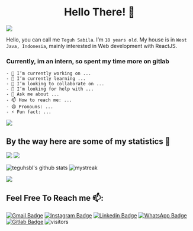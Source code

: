 <h1 align="center"> Hello There! 👋</h1>

<img src="https://user-images.githubusercontent.com/73097560/115834477-dbab4500-a447-11eb-908a-139a6edaec5c.gif">

<!--BIO--> 

Hello, you can call me `Teguh Sabila`. I’m `18 years old`. My house is in `West Java, Indonesia`, mainly interested in Web development with ReactJS.

### Currently, im an intern, so spent my time more on gitlab

``` 
- 🔭 I’m currently working on ...
- 🌱 I’m currently learning ...
- 👯 I’m looking to collaborate on ...
- 🤔 I’m looking for help with ...
- 💬 Ask me about ...
- 📫 How to reach me: ...
- 😄 Pronouns: ...
- ⚡ Fun fact: ...
```

<img src="https://user-images.githubusercontent.com/73097560/115834477-dbab4500-a447-11eb-908a-139a6edaec5c.gif">

## By the way here are some of my statistics 🚀 

![](https://github-profile-summary-cards.vercel.app/api/cards/repos-per-language?username=teguhsbl&theme=github_dark) ![](https://github-profile-summary-cards.vercel.app/api/cards/most-commit-language?username=teguhsbl&theme=github_dark) 

![teguhsbl's github stats](https://github-readme-stats.vercel.app/api?username=teguhsbl&show_icons=true&theme=github_dark) <img src="https://github-readme-streak-stats.herokuapp.com/?user=teguhsbl&theme=tokyonight_duo" alt="mystreak"/> 

<img src="https://user-images.githubusercontent.com/73097560/115834477-dbab4500-a447-11eb-908a-139a6edaec5c.gif">

## Feel Free To Reach me 📫: 

[![Gmail Badge](https://img.shields.io/badge/-teguhsabila4@gmail.com-blue?style=flat-roundedrectangle&logo=Gmail&logoColor=white&link=mailto:teguhsabila4@gmail.com)](mailto:teguhsabila4@gmail.com) 
[![Instagram Badge](https://img.shields.io/badge/-teguhs11_-E4405F?style=flat-roundedrectangle&logo=instagram&logoColor=white&link=https://www.instagram.com/teguhs11_/)](https://www.instagram.com/teguhs11_/) 
[![Linkedin Badge](https://img.shields.io/badge/-teguhsabila-blue?style=flat-roundedrectangle&logo=Linkedin&logoColor=white&link=https://www.linkedin.com/in/teguh-sabila-563430218)](https://www.linkedin.com/in/teguh-sabila-563430218) 
[![WhatsApp Badge](https://img.shields.io/badge/WhatsApp-25D366?style=flat-roundedrectangle&logo=whatsapp&logoColor=white)](https://wa.me/6289530639515) 
[![Gitlab Badge](https://img.shields.io/badge/-teguhsbl-white?style=flat-roundedrectangle&logo=Gitlab&link=https://gitlab.com/teguhsbl/)](https://gitlab.com/teguhsbl) 
![visitors](https://visitor-badge.glitch.me/badge?page_id=teguhsbl) 
